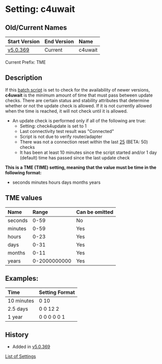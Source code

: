 # Setting: c4uwait #


## Old/Current Names ##
| Start Version | End Version | Name |
|:--------------|:------------|:-----|
| [v5.0.369](https://code.google.com/p/quick-net-fix/source/detail?r=946992cf5cfc5a8bb0400a127f4621243aff53a1) | Current     | c4uwait |

Current Prefix: TME


## Description ##
If this <a href='http://en.wikipedia.org/wiki/Batch_file' title="If you don't know what this is, just think of it as a Windows program that can be edited with Notepad">batch script</a> is set to check for the availability of newer versions, **c4uwait** is the minimum amount of time that must pass between update checks. There are certain status and stability attributes that determine whether or not the update check is allowed. If it is not currently allowed when the time is reached, it will not check until it is allowed.

  * An update check is performed only if all of the following are true:
    * Setting: check4update is set to 1
    * Last connectivity test result was "Connected"
    * Script is not due to verify router/adapter
    * There was not a connection reset within the last [25](StabilityHistory.md) (BETA: 50) checks
    * It has been at least 10 minutes since the script started and/or 1 day (default) time has passed since the last update check

**This is a TME (TIME) setting, meaning that the value must be time in the following format:**
  * seconds minutes hours days months years

## TME values ##
| Name | Range | Can be omitted |
|:-----|:------|:---------------|
| seconds | 0-59  | No             |
| minutes | 0-59  | Yes            |
| hours | 0-23  | Yes            |
| days | 0-31  | Yes            |
| months | 0-11  | Yes            |
| years | 0-2000000000 | Yes            |

## Examples: ##
| Time | Setting Format |
|:-----|:---------------|
| 10 minutes | 0 10           |
| 2.5 days | 0 0 12 2       |
| 1 year | 0 0 0 0 0 1    |


## History ##
  * Added in [v5.0.369](https://code.google.com/p/quick-net-fix/source/detail?r=946992cf5cfc5a8bb0400a127f4621243aff53a1)


[List of Settings](Settings.md)